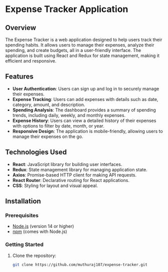 # Expense Tracker Application

## Overview

The Expense Tracker is a web application designed to help users track their spending habits. It allows users to manage their expenses, analyze their spending, and create budgets, all in a user-friendly interface. The application is built using React and Redux for state management, making it efficient and responsive.

## Features

- **User Authentication**: Users can sign up and log in to securely manage their expenses.
- **Expense Tracking**: Users can add expenses with details such as date, category, amount, and description.
- **Spending Analysis**: The dashboard provides a summary of spending trends, including daily, weekly, and monthly expenses.
- **Expense History**: Users can view a detailed history of their expenses with options to filter by date, month, or year.
- **Responsive Design**: The application is mobile-friendly, allowing users to manage their expenses on the go.

## Technologies Used

- **React**: JavaScript library for building user interfaces.
- **Redux**: State management library for managing application state.
- **Axios**: Promise-based HTTP client for making API requests.
- **React Router**: Declarative routing for React applications.
- **CSS**: Styling for layout and visual appeal.

## Installation

### Prerequisites

- [Node.js](https://nodejs.org/) (version 14 or higher)
- [npm](https://www.npmjs.com/) (comes with Node.js)

### Getting Started

1. Clone the repository:

   ```bash
   git clone https://github.com/muthuraj107/expense-tracker.git
